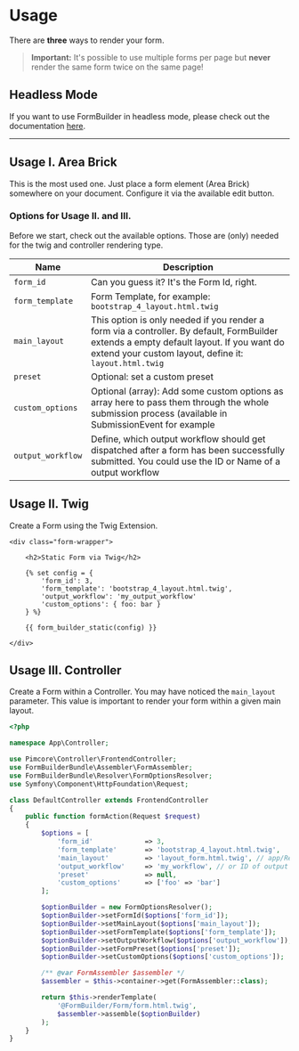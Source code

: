 # Usage
There are **three** ways to render your form.
> **Important:** It's possible to use multiple forms per page but **never** render the same form twice on the same page!

## Headless Mode
If you want to use FormBuilder in headless mode, please check out the documentation [here](./1_HeadlessMode.md).

*** 

## Usage I. Area Brick
This is the most used one. Just place a form element (Area Brick) somewhere on your document. 
Configure it via the available edit button.

### Options for Usage II. and III.
Before we start, check out the available options. 
Those are (only) needed for the twig and controller rendering type.

| Name              | Description                                                                                                                                                                                       |
|-------------------|---------------------------------------------------------------------------------------------------------------------------------------------------------------------------------------------------|
| `form_id`         | Can you guess it? It's the Form Id, right.                                                                                                                                                        |
| `form_template`   | Form Template, for example: `bootstrap_4_layout.html.twig`                                                                                                                                        |
| `main_layout`     | This option is only needed if you render a form via a controller. By default, FormBuilder extends a empty default layout. If you want do extend your custom layout, define it: `layout.html.twig` |
| `preset`          | Optional: set a custom preset                                                                                                                                                                     |
| `custom_options`  | Optional (array): Add some custom options as array here to pass them through the whole submission process (available in SubmissionEvent for example                                               |
| `output_workflow` | Define, which output workflow should get dispatched after a form has been successfully submitted. You could use the ID or Name of a output workflow                                               |

## Usage II. Twig
Create a Form using the Twig Extension.

```twig
<div class="form-wrapper">

    <h2>Static Form via Twig</h2>

    {% set config = {
        'form_id': 3,
        'form_template': 'bootstrap_4_layout.html.twig',
        'output_workflow': 'my_output_workflow'
        'custom_options': { foo: bar }
    } %}

    {{ form_builder_static(config) }}

</div>
```

## Usage III. Controller
Create a Form within a Controller. You may have noticed the `main_layout` parameter. 
This value is important to render your form within a given main layout.

```php
<?php

namespace App\Controller;

use Pimcore\Controller\FrontendController;
use FormBuilderBundle\Assembler\FormAssembler;
use FormBuilderBundle\Resolver\FormOptionsResolver;
use Symfony\Component\HttpFoundation\Request;

class DefaultController extends FrontendController
{
    public function formAction(Request $request)
    {
        $options = [
            'form_id'             => 3,
            'form_template'       => 'bootstrap_4_layout.html.twig',
            'main_layout'         => 'layout_form.html.twig', // app/Resources/views/layout.html.twig
            'output_workflow'     => 'my_workflow', // or ID of output workflow
            'preset'              => null,
            'custom_options'      => ['foo' => 'bar']
        ];

        $optionBuilder = new FormOptionsResolver();
        $optionBuilder->setFormId($options['form_id']);
        $optionBuilder->setMainLayout($options['main_layout']);
        $optionBuilder->setFormTemplate($options['form_template']);
        $optionBuilder->setOutputWorkflow($options['output_workflow']);
        $optionBuilder->setFormPreset($options['preset']);
        $optionBuilder->setCustomOptions($options['custom_options']);

        /** @var FormAssembler $assembler */
        $assembler = $this->container->get(FormAssembler::class);

        return $this->renderTemplate(
            '@FormBuilder/Form/form.html.twig', 
            $assembler->assemble($optionBuilder)
        );
    }
}
```